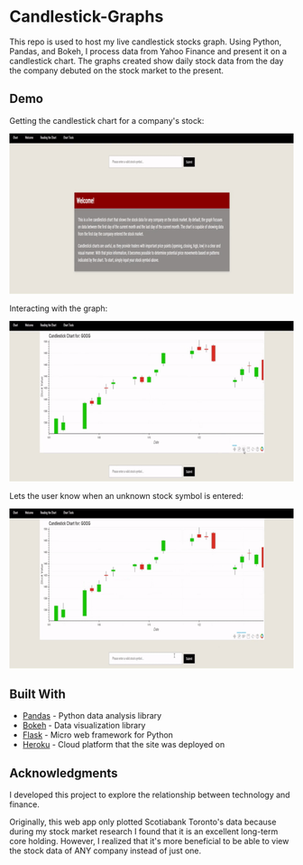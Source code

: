 # Candlestick-Graphs
This repo is used to host my live candlestick stocks graph. Using Python, Pandas, and Bokeh, I process data from Yahoo Finance and present it on a candlestick chart. The graphs created show daily stock data from the day the company debuted on the stock market to the present.

## Demo
Getting the candlestick chart for a company's stock:

![Data show](demo/stock1.gif)

Interacting with the graph:

![Interact](demo/stock2.gif)

Lets the user know when an unknown stock symbol is entered:

![Unknown stock](demo/stock3.gif)

## Built With
* [Pandas](https://pandas.pydata.org/) - Python data analysis library
* [Bokeh](https://docs.bokeh.org/en/latest/index.html) - Data visualization library
* [Flask](http://flask.palletsprojects.com/en/1.1.x/) - Micro web framework for Python
* [Heroku](https://dashboard.heroku.com/auth/heroku/callback?code=b335d296-669a-4f76-a9fa-5132c97d42c7) - Cloud platform that the site was deployed on

## Acknowledgments
I developed this project to explore the relationship between technology and finance.

Originally, this web app only plotted Scotiabank Toronto's data because during my stock market research I found that it is an excellent long-term core holding. However, I realized that it's more beneficial to be able to view the stock data of ANY company instead of just one.
